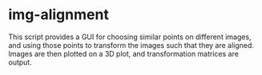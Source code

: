 # img-alignment
This script provides a GUI for choosing similar points on different images, and using those points to transform the images such that they are aligned. Images are then plotted on a 3D plot, and transformation matrices are output.
